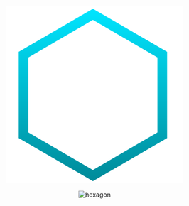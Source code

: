 <p align="center">
  <img width="400" src="https://github.com/StefanMarAntonsson/StefanMarAntonsson/blob/6aef3a9d7418ce8234d80f139baa371191d52497/bg.svg" alt="hexagon">
</p>
<p align="center">
  <img width="400" src="https://github-readme-stats.vercel.app/api?username=StefanMarAntonsson&bg_color=00000000" alt="hexagon">
</p>
